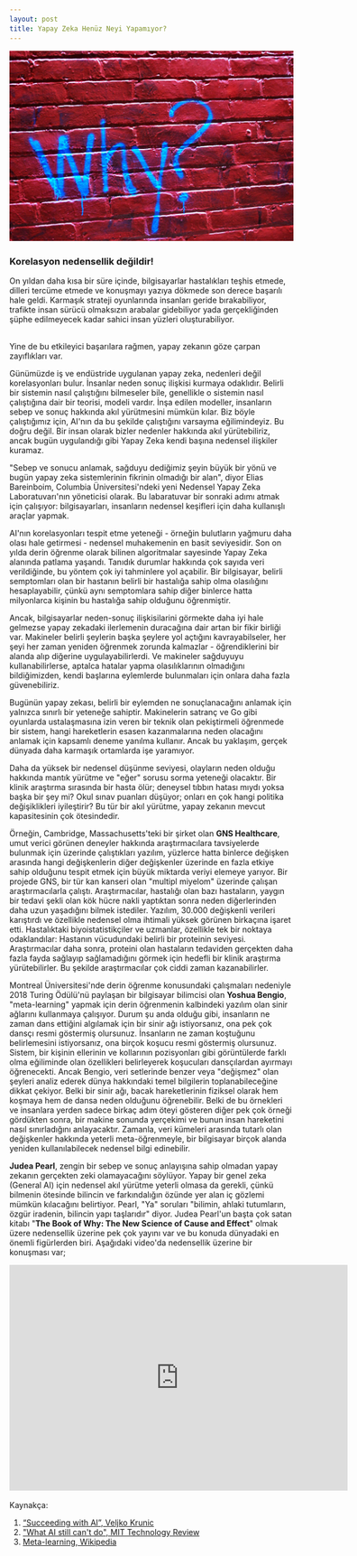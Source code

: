 ```yaml
---
layout: post
title: Yapay Zeka Henüz Neyi Yapamıyor?
---
```


![](/images2/why.jpg)

<h3> Korelasyon nedensellik değildir! </h3>
On yıldan daha kısa bir süre içinde, bilgisayarlar hastalıkları teşhis etmede, dilleri tercüme etmede ve konuşmayı yazıya dökmede son derece başarılı hale geldi. Karmaşık strateji oyunlarında insanları geride bırakabiliyor, trafikte insan sürücü olmaksızın arabalar gidebiliyor yada gerçekliğinden şüphe edilmeyecek kadar sahici insan yüzleri oluşturabiliyor.

<br>Yine de bu etkileyici başarılara rağmen, yapay zekanın göze çarpan zayıflıkları var.

Günümüzde iş ve endüstride uygulanan yapay zeka, nedenleri değil korelasyonları bulur. İnsanlar neden sonuç ilişkisi kurmaya odaklıdır. Belirli bir sistemin nasıl çalıştığını bilmeseler bile, genellikle o sistemin nasıl çalıştığına dair bir teorisi, modeli vardır. İnşa edilen modeller, insanların sebep ve sonuç hakkında akıl yürütmesini mümkün kılar. Biz böyle çalıştığımız için, AI'nın da bu şekilde çalıştığını varsayma eğilimindeyiz. Bu doğru değil. Bir insan olarak bizler nedenler hakkında akıl yürütebiliriz, ancak bugün uygulandığı gibi Yapay Zeka kendi başına nedensel ilişkiler kuramaz.

"Sebep ve sonucu anlamak, sağduyu dediğimiz şeyin büyük bir yönü ve bugün yapay zeka sistemlerinin fikrinin olmadığı bir alan", diyor Elias Bareinboim, Columbia Üniversitesi'ndeki yeni Nedensel Yapay Zeka Laboratuvarı'nın yöneticisi olarak. Bu labaratuvar bir sonraki adımı atmak için çalışıyor: bilgisayarları, insanların nedensel keşifleri için daha kullanışlı araçlar yapmak.

AI'nın korelasyonları tespit etme yeteneği - örneğin bulutların yağmuru daha olası hale getirmesi - nedensel muhakemenin en basit seviyesidir. Son on yılda derin öğrenme olarak bilinen algoritmalar sayesinde Yapay Zeka alanında patlama yaşandı. Tanıdık durumlar hakkında çok sayıda veri verildiğinde, bu yöntem çok iyi tahminlere yol açabilir. Bir bilgisayar, belirli semptomları olan bir hastanın belirli bir hastalığa sahip olma olasılığını hesaplayabilir, çünkü aynı semptomlara sahip diğer binlerce hatta milyonlarca kişinin bu hastalığa sahip olduğunu öğrenmiştir.

Ancak, bilgisayarlar neden-sonuç ilişkisilarini görmekte daha iyi hale gelmezse yapay zekadaki ilerlemenin duracağına dair artan bir fikir birliği var. Makineler belirli şeylerin başka şeylere yol açtığını kavrayabilseler, her şeyi her zaman yeniden öğrenmek zorunda kalmazlar - öğrendiklerini bir alanda alıp diğerine uygulayabilirlerdi. Ve makineler sağduyuyu kullanabilirlerse, aptalca hatalar yapma olasılıklarının olmadığını bildiğimizden, kendi başlarına eylemlerde bulunmaları için onlara daha fazla güvenebiliriz.

Bugünün yapay zekası, belirli bir eylemden ne sonuçlanacağını anlamak için yalnızca sınırlı bir yeteneğe sahiptir. Makinelerin satranç ve Go gibi oyunlarda ustalaşmasına izin veren bir teknik olan pekiştirmeli öğrenmede bir sistem, hangi hareketlerin esasen kazanmalarına neden olacağını anlamak için kapsamlı deneme yanılma kullanır. Ancak bu yaklaşım, gerçek dünyada daha karmaşık ortamlarda işe yaramıyor. 

Daha da yüksek bir nedensel düşünme seviyesi, olayların neden olduğu hakkında mantık yürütme ve "eğer" sorusu sorma yeteneği olacaktır. Bir klinik araştırma sırasında bir hasta ölür; deneysel tıbbın hatası mıydı yoksa başka bir şey mi? Okul sınav puanları düşüyor; onları en çok hangi politika değişiklikleri iyileştirir? Bu tür bir akıl yürütme, yapay zekanın mevcut kapasitesinin çok ötesindedir.

Örneğin, Cambridge, Massachusetts'teki bir şirket olan **GNS Healthcare**, umut verici görünen deneyler hakkında araştırmacılara tavsiyelerde bulunmak için üzerinde çalıştıkları yazılım, yüzlerce hatta binlerce değişken arasında hangi değişkenlerin diğer değişkenler üzerinde en fazla etkiye sahip olduğunu tespit etmek için büyük miktarda veriyi elemeye yarıyor. Bir projede GNS, bir tür kan kanseri olan "multipl miyelom" üzerinde çalışan araştırmacılarla çalıştı. Araştırmacılar, hastalığı olan bazı hastaların, yaygın bir tedavi şekli olan kök hücre nakli yaptıktan sonra neden diğerlerinden daha uzun yaşadığını bilmek istediler. Yazılım, 30.000 değişkenli verileri karıştırdı ve özellikle nedensel olma ihtimali yüksek görünen birkaçına işaret etti. Hastalıktaki biyoistatistikçiler ve uzmanlar, özellikle tek bir noktaya odaklandılar: Hastanın vücudundaki belirli bir proteinin seviyesi. Araştırmacılar daha sonra, proteini olan hastaların tedaviden gerçekten daha fazla fayda sağlayıp sağlamadığını görmek için hedefli bir klinik araştırma yürütebilirler. Bu şekilde araştırmacılar çok ciddi zaman kazanabilirler.

Montreal Üniversitesi'nde derin öğrenme konusundaki çalışmaları nedeniyle 2018 Turing Ödülü'nü paylaşan bir bilgisayar bilimcisi olan **Yoshua Bengio**, "meta-learning" yapmak için derin öğrenmenin kalbindeki yazılım olan sinir ağlarını kullanmaya çalışıyor. Durum şu anda olduğu gibi, insanların ne zaman dans ettiğini algılamak için bir sinir ağı istiyorsanız, ona pek çok dansçı resmi göstermiş olursunuz. İnsanların ne zaman koştuğunu belirlemesini istiyorsanız, ona birçok koşucu resmi göstermiş olursunuz. Sistem, bir kişinin ellerinin ve kollarının pozisyonları gibi görüntülerde farklı olma eğiliminde olan özellikleri belirleyerek koşucuları dansçılardan ayırmayı öğrenecekti. Ancak Bengio, veri setlerinde benzer veya "değişmez" olan şeyleri analiz ederek dünya hakkındaki temel bilgilerin toplanabileceğine dikkat çekiyor. Belki bir sinir ağı, bacak hareketlerinin fiziksel olarak hem koşmaya hem de dansa neden olduğunu öğrenebilir. Belki de bu örnekleri ve insanlara yerden sadece birkaç adım öteyi gösteren diğer pek çok örneği gördükten sonra, bir makine sonunda yerçekimi ve bunun insan hareketini nasıl sınırladığını anlayacaktır. Zamanla, veri kümeleri arasında tutarlı olan değişkenler hakkında yeterli meta-öğrenmeyle, bir bilgisayar birçok alanda yeniden kullanılabilecek nedensel bilgi edinebilir.

**Judea Pearl**, zengin bir sebep ve sonuç anlayışına sahip olmadan yapay zekanın gerçekten zeki olamayacağını söylüyor. Yapay bir genel zeka (General AI) için nedensel akıl yürütme yeterli olmasa da gerekli, çünkü bilmenin ötesinde bilincin ve farkındalığın özünde yer alan iç gözlemi mümkün kılacağını belirtiyor. Pearl, "Ya" soruları "bilimin, ahlaki tutumların, özgür iradenin, bilincin yapı taşlarıdır" diyor. Judea Pearl'un başta çok satan kitabı "**The Book of Why: The New Science of Cause and Effect**" olmak üzere nedensellik üzerine pek çok yayını var ve bu konuda dünyadaki en önemli figürlerden biri. Aşağıdaki video'da nedensellik üzerine bir konuşması var;

<iframe src="https://www.youtube.com/embed/ZaPV1OSEpHw" width="600" height="400"  frameborder="0" allow="allowfullscreen></iframe>
<iframe width="800" height="600" src="https://www.youtube.com/embed/ZaPV1OSEpHw" frameborder="0" allow="accelerometer; autoplay; clipboard-write; encrypted-media; gyroscope; picture-in-picture" allowfullscreen></iframe>

Kaynakça:
1. [“Succeeding with AI”, Veljko Krunic](https://www.manning.com/books/succeeding-with-ai)
2. ["What AI still can't do", MIT Technology Review](https://www.technologyreview.com/2020/02/19/868178/what-ai-still-cant-do/)
3. [Meta-learning, Wikipedia](https://en.wikipedia.org/wiki/Meta_learning_(computer_science))

